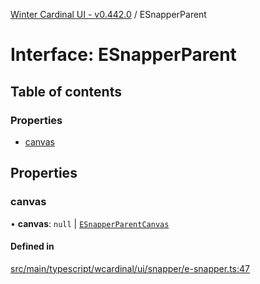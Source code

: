 [Winter Cardinal UI - v0.442.0](../index.md) / ESnapperParent

# Interface: ESnapperParent

## Table of contents

### Properties

- [canvas](ESnapperParent.md#canvas)

## Properties

### canvas

• **canvas**: ``null`` \| [`ESnapperParentCanvas`](ESnapperParentCanvas.md)

#### Defined in

[src/main/typescript/wcardinal/ui/snapper/e-snapper.ts:47](https://github.com/winter-cardinal/winter-cardinal-ui/blob/v0.442.0/src/main/typescript/wcardinal/ui/snapper/e-snapper.ts#L47)
